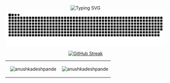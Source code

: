 <!-- h1 align="center">Hello World 🙋🏻‍♀️!!</h1-->
<div align="center">
<img src="https://readme-typing-svg.demolab.com?font=Fira+Code&pause=1000&random=false&width=435&separator=%3D&lines=console.log(%22Hello+World!%22)%3DSystem.out.println(%22Hello+World!%22);%3Dprint(%22Hello+World!%22)%3Dstd%3A%3Acout+%3C%3C+%22Hello+World!%22;%3Dprintf(%22Hello+World!%22)" alt="Typing SVG" />
</div>

<div align="center">
    <img src="https://github.com/1999AZZAR/1999AZZAR/blob/main/resources/img/grid-snake.svg" alt="snake">
</div>

<p align="center"><a href="https://git.io/streak-stats"><img src="https://github-readme-streak-stats.herokuapp.com?user=anushkadeshpande&theme=react&hide_border=true" alt="GitHub Streak" /></a></p>
<table align="center">
  <tr>
  <td>
  <p> 
&nbsp;
<img align="center" src="https://github-readme-stats.vercel.app/api/top-langs?username=anushkadeshpande&show_icons=true&locale=en&layout=compact&theme=tokyonight&hide_border=true" alt="anushkadeshpande" /></p>
</td>
  <td>
<p> &nbsp;<img align="center" src="https://github-readme-stats.vercel.app/api?username=anushkadeshpande&show_icons=true&locale=en&theme=tokyonight&hide_border=true" alt="anushkadeshpande" />    </p>
</td>
  </tr>
</table>


<!-- ### Visitor Count  -->
<!-- img src="https://profile-counter.glitch.me/anushkadeshpande/count.svg" / -->

